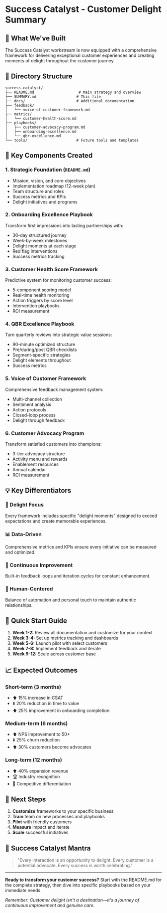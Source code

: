 # Success Catalyst - Customer Delight Summary

## 🎯 What We've Built

The Success Catalyst workstream is now equipped with a comprehensive framework for delivering exceptional customer experiences and creating moments of delight throughout the customer journey.

## 📁 Directory Structure

```
success-catalyst/
├── README.md                    # Main strategy and overview
├── SUMMARY.md                  # This file
├── docs/                       # Additional documentation
├── feedback/
│   └── voice-of-customer-framework.md
├── metrics/
│   └── customer-health-score.md
├── playbooks/
│   ├── customer-advocacy-program.md
│   ├── onboarding-excellence.md
│   └── qbr-excellence.md
└── tools/                      # Future tools and templates
```

## 🌟 Key Components Created

### 1. **Strategic Foundation** (`README.md`)
- Mission, vision, and core objectives
- Implementation roadmap (12-week plan)
- Team structure and roles
- Success metrics and KPIs
- Delight initiatives and programs

### 2. **Onboarding Excellence Playbook** 
Transform first impressions into lasting partnerships with:
- 30-day structured journey
- Week-by-week milestones
- Delight moments at each stage
- Red flag interventions
- Success metrics tracking

### 3. **Customer Health Score Framework**
Predictive system for monitoring customer success:
- 5-component scoring model
- Real-time health monitoring
- Action triggers by score level
- Intervention playbooks
- ROI measurement

### 4. **QBR Excellence Playbook**
Turn quarterly reviews into strategic value sessions:
- 90-minute optimized structure
- Pre/during/post QBR checklists
- Segment-specific strategies
- Delight elements throughout
- Success metrics

### 5. **Voice of Customer Framework**
Comprehensive feedback management system:
- Multi-channel collection
- Sentiment analysis
- Action protocols
- Closed-loop process
- Delight through feedback

### 6. **Customer Advocacy Program**
Transform satisfied customers into champions:
- 3-tier advocacy structure
- Activity menu and rewards
- Enablement resources
- Annual calendar
- ROI measurement

## 💡 Key Differentiators

### 🎉 Delight Focus
Every framework includes specific "delight moments" designed to exceed expectations and create memorable experiences.

### 📊 Data-Driven
Comprehensive metrics and KPIs ensure every initiative can be measured and optimized.

### 🔄 Continuous Improvement
Built-in feedback loops and iteration cycles for constant enhancement.

### 🤝 Human-Centered
Balance of automation and personal touch to maintain authentic relationships.

## 🚀 Quick Start Guide

1. **Week 1-2:** Review all documentation and customize for your context
2. **Week 3-4:** Set up metrics tracking and dashboards
3. **Week 5-6:** Launch pilot with select customers
4. **Week 7-8:** Implement feedback and iterate
5. **Week 9-12:** Scale across customer base

## 📈 Expected Outcomes

### Short-term (3 months)
- ⬆️ 15% increase in CSAT
- ⬇️ 20% reduction in time to value
- ⬆️ 25% improvement in onboarding completion

### Medium-term (6 months)
- ⬆️ NPS improvement to 50+
- ⬇️ 25% churn reduction
- ⬆️ 30% customers become advocates

### Long-term (12 months)
- ⬆️ 40% expansion revenue
- 🏆 Industry recognition
- 💪 Competitive differentiation

## 🎯 Next Steps

1. **Customize** frameworks to your specific business
2. **Train** team on new processes and playbooks
3. **Pilot** with friendly customers
4. **Measure** impact and iterate
5. **Scale** successful initiatives

## 💬 Success Catalyst Mantra

> "Every interaction is an opportunity to delight. Every customer is a potential advocate. Every success is worth celebrating."

---

**Ready to transform your customer success?** Start with the README.md for the complete strategy, then dive into specific playbooks based on your immediate needs.

*Remember: Customer delight isn't a destination—it's a journey of continuous improvement and genuine care.*